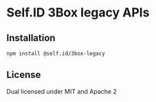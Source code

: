 # Self.ID 3Box legacy APIs

## Installation

```sh
npm install @self.id/3box-legacy
```

## License

Dual licensed under MIT and Apache 2
